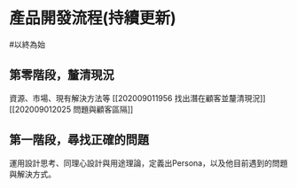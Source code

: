 # 產品開發流程(持續更新)
#以終為始

## 第零階段，釐清現況
資源、市場、現有解決方法等
[[202009011956 找出潛在顧客並釐清現況]]
[[202009012025 問題與顧客區隔]]


## 第一階段，尋找正確的問題
運用設計思考、同理心設計與用途理論，定義出Persona，以及他目前遇到的問題與解決方式。
